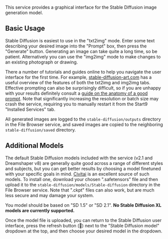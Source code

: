 This service provides a graphical interface for the Stable Diffusion image generation model.

## Basic Usage

Stable Diffusion is easiest to use in the "txt2img" mode. Enter some text describing your desired image into the "Prompt" box, then press the "Generate" button. Generating an image can take quite a long time, so be patient. Alternatively you can use the "img2img" mode to make changes to an existing photograph or drawing.

There a number of tutorials and guides online to help you navigate the user interface for the first time. For example, [stable-diffusion-art.com](https://stable-diffusion-art.com/automatic1111/#Text-to-image_tab) has a useful overview of the features of both the txt2img and img2img tabs. Effective prompting can also be surprisingly difficult, so if you are unhappy with your results definitely consult a [guide on the anatomy of a good prompt](https://stable-diffusion-art.com/prompt-guide/). Note that significantly increasing the resolution or batch size may crash the service, requiring you to manually restart it from the Start9 "Installed Services" tab.

All generated images are logged to the `stable-diffusion/outputs` directory in the File Browser service, and saved images are copied to the neighboring `stable-diffusion/saved` directory.

## Additional Models

The default Stable Diffusion models included with the service (v2.1 and Dreamshaper v8) are generally quite good across a range of different styles and subjects, but you can get better results by choosing a model finetuned with your specific goals in mind. [Civitai](https://civitai.com/) is an excellent source of such models. To install one, download your chosen ".safetensors" file and then upload it to the `stable-diffusion/models/Stable-diffusion` directory in the File Browser service. Note that ".ckpt" files can also work, but are much less secure and may damage your system.

You model should be based on "SD 1.5" or "SD 2.1". **No Stable Diffusion XL models are currently supported.**

Once the model file is uploaded, you can return to the Stable Diffusion user interface, press the refresh button (🔄) next to the "Stable Diffusion model" dropdown at the top, and then choose your desired model in the dropdown.

